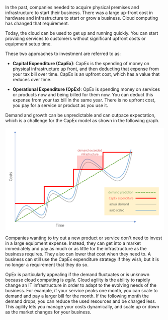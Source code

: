In the past, companies needed to acquire physical premises and infrastructure to start their business. There was a large up-front cost in hardware and infrastructure to start or grow a business. Cloud computing has changed that requirement. 

Today, the cloud can be used to get up and running quickly. You can start providing services to customers without significant upfront costs or equipment setup time.

These two approaches to investment are referred to as:

- **Capital Expenditure (CapEx)**: CapEx is the spending of money on physical infrastructure up front, and then deducting that expense from your tax bill over time. CapEx is an upfront cost, which has a value that reduces over time.

- **Operational Expenditure (OpEx)**: OpEx is spending money on services or products now and being billed for them now. You can deduct this expense from your tax bill in the same year. There is no upfront cost, you pay for a service or product as you use it.

Demand and growth can be unpredictable and can outpace expectation, which is a challenge for the CapEx model as shown in the following graph.

![A graph showing how expected demand can be different from real demand and how CapEx infrastructure can be exceeded by demand.](../media/3c-capexvsopex.png)

Companies wanting to try out a new product or service don't need to invest in a large equipment expense. Instead, they can get into a market immediately and pay as much or as little for the infrastructure as the business requires. They also can lower that cost when they need to. A business can still use the CapEx expenditure strategy if they wish, but it is no longer a requirement that they do so. 

OpEx is particularly appealing if the demand fluctuates or is unknown because cloud computing is _agile_. Cloud agility is the ability to rapidly change an IT infrastructure in order to adapt to the evolving needs of the business. For example, if your service peaks one month, you can scale to demand and pay a larger bill for the month. If the following month the demand drops, you can reduce the used resources and be charged less. This agility lets you manage your costs dynamically, and scale up or down as the market changes for your business.